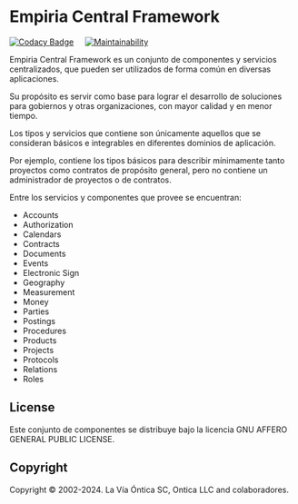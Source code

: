 # Empiria Central Framework

[![Codacy Badge](https://app.codacy.com/project/badge/Grade/dc23fc20838844b188170dfd00697fdb)](https://app.codacy.com/gh/Ontica/Empiria.Central/dashboard?utm_source=gh&utm_medium=referral&utm_content=&utm_campaign=Badge_grade)
&nbsp; &nbsp;
[![Maintainability](https://api.codeclimate.com/v1/badges/3c44a98c1031be47c7a1/maintainability)](https://codeclimate.com/github/Ontica/Empiria.Central/maintainability)

Empiria Central Framework es un conjunto de componentes y servicios centralizados, 
que pueden ser utilizados de forma común en diversas aplicaciones.

Su propósito es servir como base para lograr el desarrollo de soluciones para gobiernos
y otras organizaciones, con mayor calidad y en menor tiempo.

Los tipos y servicios que contiene son únicamente aquellos que se consideran básicos e integrables
en diferentes dominios de aplicación.

Por ejemplo, contiene los tipos básicos para describir mínimamente tanto proyectos como contratos de 
propósito general, pero no contiene un administrador de proyectos o de contratos.

Entre los servicios y componentes que provee se encuentran:

-  Accounts
-  Authorization
-  Calendars
-  Contracts
-  Documents
-  Events
-  Electronic Sign
-  Geography
-  Measurement
-  Money
-  Parties
-  Postings
-  Procedures
-  Products
-  Projects
-  Protocols
-  Relations
-  Roles

## License

Este conjunto de componentes se distribuye bajo la licencia GNU AFFERO GENERAL PUBLIC LICENSE.

## Copyright

Copyright © 2002-2024. La Vía Óntica SC, Ontica LLC and colaboradores.
